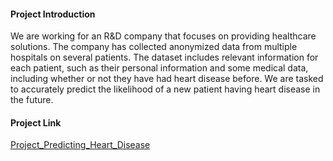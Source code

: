 #### Project Introduction
We are working for an R&D company that focuses on providing healthcare solutions. The company has collected anonymized data from multiple hospitals on several patients. The dataset includes relevant information for each patient, such as their personal information and some medical data, including whether or not they have had heart disease before. We are tasked to accurately predict the likelihood of a new patient having heart disease in the future. 

#### Project Link
[Project_Predicting_Heart_Disease](https://github.com/datalex42/Dataquest-A-Collection-of-Data-Science-Projects/blob/a664fdd1fb8a04a718fe14d8e9e9c8905d9dc7b1/Project_Predicting_Heart_Disease/12_Project_Predicting_Heart_Disease.ipynb)
